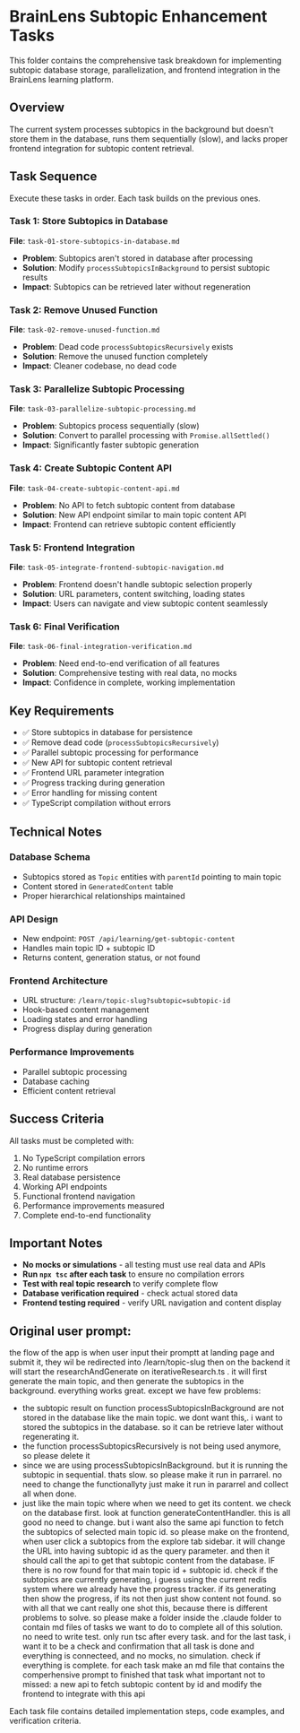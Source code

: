 # BrainLens Subtopic Enhancement Tasks

This folder contains the comprehensive task breakdown for implementing subtopic database storage, parallelization, and frontend integration in the BrainLens learning platform.

## Overview

The current system processes subtopics in the background but doesn't store them in the database, runs them sequentially (slow), and lacks proper frontend integration for subtopic content retrieval.

## Task Sequence

Execute these tasks in order. Each task builds on the previous ones.

### Task 1: Store Subtopics in Database
**File**: `task-01-store-subtopics-in-database.md`
- **Problem**: Subtopics aren't stored in database after processing
- **Solution**: Modify `processSubtopicsInBackground` to persist subtopic results
- **Impact**: Subtopics can be retrieved later without regeneration

### Task 2: Remove Unused Function  
**File**: `task-02-remove-unused-function.md`
- **Problem**: Dead code `processSubtopicsRecursively` exists
- **Solution**: Remove the unused function completely
- **Impact**: Cleaner codebase, no dead code

### Task 3: Parallelize Subtopic Processing
**File**: `task-03-parallelize-subtopic-processing.md`
- **Problem**: Subtopics process sequentially (slow)
- **Solution**: Convert to parallel processing with `Promise.allSettled()`
- **Impact**: Significantly faster subtopic generation

### Task 4: Create Subtopic Content API
**File**: `task-04-create-subtopic-content-api.md`
- **Problem**: No API to fetch subtopic content from database
- **Solution**: New API endpoint similar to main topic content API
- **Impact**: Frontend can retrieve subtopic content efficiently

### Task 5: Frontend Integration
**File**: `task-05-integrate-frontend-subtopic-navigation.md`
- **Problem**: Frontend doesn't handle subtopic selection properly
- **Solution**: URL parameters, content switching, loading states
- **Impact**: Users can navigate and view subtopic content seamlessly

### Task 6: Final Verification
**File**: `task-06-final-integration-verification.md`
- **Problem**: Need end-to-end verification of all features
- **Solution**: Comprehensive testing with real data, no mocks
- **Impact**: Confidence in complete, working implementation

## Key Requirements

- ✅ Store subtopics in database for persistence
- ✅ Remove dead code (`processSubtopicsRecursively`)
- ✅ Parallel subtopic processing for performance
- ✅ New API for subtopic content retrieval
- ✅ Frontend URL parameter integration
- ✅ Progress tracking during generation
- ✅ Error handling for missing content
- ✅ TypeScript compilation without errors

## Technical Notes

### Database Schema
- Subtopics stored as `Topic` entities with `parentId` pointing to main topic
- Content stored in `GeneratedContent` table
- Proper hierarchical relationships maintained

### API Design
- New endpoint: `POST /api/learning/get-subtopic-content`
- Handles main topic ID + subtopic ID
- Returns content, generation status, or not found

### Frontend Architecture
- URL structure: `/learn/topic-slug?subtopic=subtopic-id`
- Hook-based content management
- Loading states and error handling
- Progress display during generation

### Performance Improvements
- Parallel subtopic processing
- Database caching
- Efficient content retrieval

## Success Criteria

All tasks must be completed with:
1. No TypeScript compilation errors
2. No runtime errors
3. Real database persistence
4. Working API endpoints
5. Functional frontend navigation
6. Performance improvements measured
7. Complete end-to-end functionality

## Important Notes

- **No mocks or simulations** - all testing must use real data and APIs
- **Run `npx tsc` after each task** to ensure no compilation errors
- **Test with real topic research** to verify complete flow
- **Database verification required** - check actual stored data
- **Frontend testing required** - verify URL navigation and content display

## Original user prompt:
the flow of the app is when user input their promptt at landing page and submit it, they wil be redirected into /learn/topic-slug then on the backend it will start the researchAndGenerate on iterativeResearch.ts . it will first generate the main topic, and then generate the subtopics in the background. everything works great. except we have few problems:
- the subtopic result on function processSubtopicsInBackground are not stored in the database like the main topic. we dont want this,. i want to stored the subtopics in the database. so it can be retrieve later without regenerating it.
- the function processSubtopicsRecursively is not being used anymore, so please delete it
- since we are using processSubtopicsInBackground. but it is running the subtopic in sequential. thats slow. so  please make it run in parrarel. no need to change the functionallyty just make it run in pararrel and collect all when done.
- just like the main topic where when we need to get its content. we check on the database first. look at function generateContentHandler. this is all good no need to change. but i want also the same api function to fetch the subtopics of selected main topic id. so please make on the frontend, when user click a subtopics from the explore tab sidebar. it will change the URL into having subtopic id as the query parameter. and then it should call the api to get that subtopic content from the database. IF there is no row found for that main topic id + subtopic id. check if the subtopics are currently generating, i guess using the current redis system where we already have the progress tracker. if its generating then show the progress, if its not then just show content not found. 
so with all that we cant really one shot this, because there is different problems to solve. so please make a folder inside the .claude folder to contain md files of tasks we want to do to complete all of this solution. no need to write test. only run tsc after every task. and for the last task, i want it to be a check and confirmation that all task is done and everything is connecteed, and no mocks, no simulation. check if everything is complete. for each task make an md file that contains the comperhensive prompt to finished that task
what important not to missed: a new api to fetch subtopic content by id and modify the frontend to integrate with this api

Each task file contains detailed implementation steps, code examples, and verification criteria.